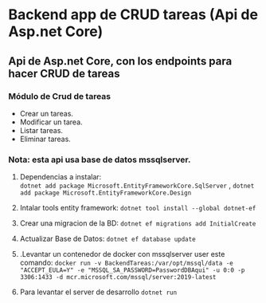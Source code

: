 # Backend app de CRUD tareas (Api de Asp.net Core)

## Api de Asp.net Core, con los endpoints para hacer CRUD de tareas

### Módulo de Crud de tareas
- Crear un tareas.
- Modificar un tarea.
- Listar tareas.
- Eliminar tareas.

### Nota: esta api usa base de datos mssqlserver. 

1. Dependencias a instalar:  
```dotnet add package Microsoft.EntityFrameworkCore.SqlServer``` , 
```dotnet add package Microsoft.EntityFrameworkCore.Design```

2. Intalar tools entity framework: ```dotnet tool install --global dotnet-ef```

3. Crear una migracion de la BD: ```dotnet ef migrations add InitialCreate```

4. Actualizar Base de Datos: ```dotnet ef database update```

5. .Levantar un contenedor de docker con mssqlserver user este comando:
```docker run -v BackendTareas:/var/opt/mssql/data -e "ACCEPT_EULA=Y" -e "MSSQL_SA_PASSWORD=PasswordDBAqui" -u 0:0 -p 3306:1433 -d mcr.microsoft.com/mssql/server:2019-latest```

6. Para levantar el server de desarrollo ```dotnet run```  
